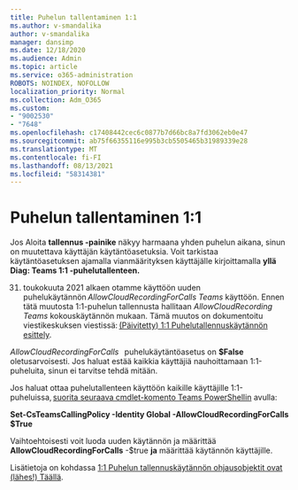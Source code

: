 ```yaml
---
title: Puhelun tallentaminen 1:1
ms.author: v-smandalika
author: v-smandalika
manager: dansimp
ms.date: 12/18/2020
ms.audience: Admin
ms.topic: article
ms.service: o365-administration
ROBOTS: NOINDEX, NOFOLLOW
localization_priority: Normal
ms.collection: Adm_O365
ms.custom:
- "9002530"
- "7648"
ms.openlocfilehash: c17408442cec6c0877b7d66bc8a7fd3062eb0e47
ms.sourcegitcommit: ab75f66355116e995b3cb5505465b31989339e28
ms.translationtype: MT
ms.contentlocale: fi-FI
ms.lasthandoff: 08/13/2021
ms.locfileid: "58314381"
---
```

# <a name="11-call-recording"></a>Puhelun tallentaminen 1:1

Jos Aloita **tallennus -painike** näkyy harmaana yhden puhelun aikana, sinun on muutettava käyttäjän käytäntöasetuksia. Voit tarkistaa käytäntöasetuksen ajamalla vianmäärityksen käyttäjälle kirjoittamalla **yllä Diag: Teams 1:1 -puhelutallenteen.**     

31. toukokuuta 2021 alkaen otamme käyttöön uuden puhelukäytännön *AllowCloudRecordingForCalls Teams* käyttöön. Ennen tätä muutosta 1:1-puhelun tallennusta hallitaan *AllowCloudRecording Teams* kokouskäytännön mukaan. Tämä muutos on dokumentoitu viestikeskuksen viestissä: [(Päivitetty) 1:1 Puhelutallennuskäytännön esittely](https://portal.microsoft.com/Adminportal/Home?ref=MessageCenter/:/messages/MC238796).  

*AllowCloudRecordingForCalls*   puhelukäytäntöasetus on **$False** oletusarvoisesti. Jos haluat estää kaikkia käyttäjiä nauhoittamaan 1:1-puheluita, sinun ei tarvitse tehdä mitään.  

Jos haluat ottaa puhelutallenteen käyttöön kaikille käyttäjille 1:1-puheluissa, [suorita seuraava cmdlet-komento Teams PowerShellin](https://docs.microsoft.com/microsoftteams/teams-powershell-install) avulla: 

**Set-CsTeamsCallingPolicy -Identity Global -AllowCloudRecordingForCalls $True** 

Vaihtoehtoisesti voit luoda uuden käytännön ja määrittää **AllowCloudRecordingForCalls** -$true **ja** määrittää käytännön käyttäjille. 

Lisätietoja on kohdassa [1:1 Puhelun tallennuskäytännön ohjausobjektit ovat (lähes!) Täällä](https://techcommunity.microsoft.com/t5/microsoft-teams-support/1-1-call-recording-policy-controls-are-almost-here/ba-p/2217668).

